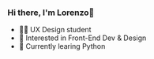 ### Hi there, I'm Lorenzo👋
- 👨‍💻 UX Design student 
- 🔭 Interested in Front-End Dev & Design
- 🌱 Currently learing Python


